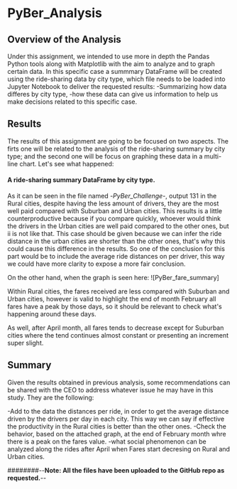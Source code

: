 # PyBer_Analysis

## Overview of the Analysis

Under this assignment, we intended to use more in depth the Pandas Python tools along with Matplotlib with the aim to analyze and to graph certain data. In this specific case a summmary DataFrame will be created using the ride-sharing data by city type, which file needs to be loaded into Jupyter Notebook to deliver the requested results:
-Summarizing how data differes by city type,
-how these data can give us information to help us make decisions related to this specific case.

## Results

The results of this assignment are going to be focused on two aspects. The firts one will be related to the analysis of the ride-sharing summary by city type; and the second one will be focus on graphing these data in a multi-line chart. Let's see what happened:

#### A ride-sharing summary DataFrame by city type.

As it can be seen in the file named -*PyBer_Challenge*-, output 131 in the Rural cities, despite having the less amount of drivers, they are the most well paid compared with Suburban and Urban cities. This results is a little counterproductive because if you compare quickly, whoever would think the drivers in the Urban cities are well paid compared to the other ones, but ii is not like that. This case should be given because we can infer the ride distance in the urban cities are shorter than the other ones, that's why this could cause this difference in the results. So one of the conclusion for this part would be to include the average ride distances on per driver, this way we could have more clarity to expose a more fair conclusion.

On the other hand, when the graph is seen here: 
![PyBer_fare_summary]

Within Rural cities, the fares received are less compared with Suburban and Urban cities, however is valid to highlight the end of month February all fares have a peak by those days, so it should be relevant to check what's happening around these days. 

As well, after April month, all fares tends to decrease except for Suburban cities where the tend continues almost constant or presenting an increment super slight.

## Summary

Given the results obtained in previous analysis, some recommendations can be shared with the CEO to address whatever issue he may have in this study. They are the following:

-Add to the data the distances per ride, in order to get the average distance driven by the drivers per day in each city. This way we can say if effective the productivity in the Rural cities is better than the other ones.
-Check the behavior, based on the attached graph, at the end of February month whre there is a peak on the fares value.
-what social phenomenon can be analyzed along the rides after April when Fares start decresing on Rural and Urban cities.


########--**Note: All the files have been uploaded to the GitHub repo as requested.**--
